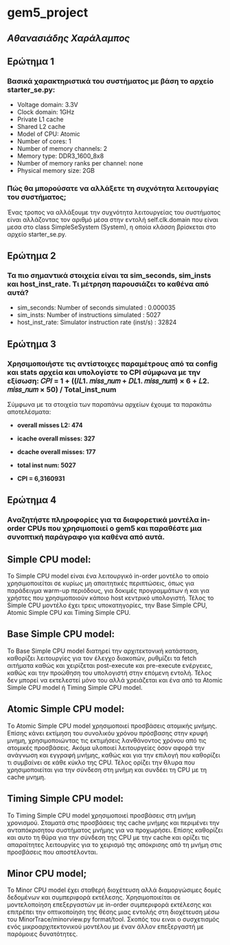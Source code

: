 # gem5_project
## *Αθανασιάδης Χαράλαμπος*

## **Ερώτημα 1**

### Βασικά χαρακτηριστικά του συστήματος με βάση το αρχείο starter_se.py:

- Voltage domain: 3.3V
- Clock domain: 1GHz
- Private L1 cache
- Shared L2 cache
- Model of CPU: Atomic
- Number of cores: 1
- Number of memory channels: 2
- Memory type: DDR3_1600_8x8
- Number of memory ranks per channel: none
- Physical memory size: 2GB

### Πώς θα μπορούσατε να αλλάξετε τη συχνότητα λειτουργίας του συστήματος;

Ένας τροπος να αλλάξουμε την συχνότητα λειτουργείας του συστήματος είναι αλλάζοντας τον αριθμό μέσα στην εντολή self.clk.domain 
που είναι μεσα στο class SimpleSeSystem (System), η οποία κλάσση βρίσκεται στο αρχείο starter_se.py. 

## **Ερώτημα 2**

### Τα πιο σημαντικά στοιχεία είναι τα sim_seconds, sim_insts και host_inst_rate. Τι μέτρηση παρουσιάζει το καθένα από αυτά?

- sim_seconds: Number of seconds simulated : 0.000035
- sim_insts: Number of instructions simulated : 5027 
- host_inst_rate: Simulator instruction rate (inst/s) : 32824

## **Ερώτημα 3**

### Χρησιμοποιήστε τις αντίστοιχες παραμέτρους από τα config και stats αρχεία και υπολογίστε το CPI σύμφωνα με την εξίσωση: 𝐶𝑃𝐼 = 1 + ((𝐼𝐿1. 𝑚𝑖𝑠𝑠_𝑛𝑢𝑚 + 𝐷𝐿1. 𝑚𝑖𝑠𝑠_𝑛𝑢𝑚) × 6 + 𝐿2. 𝑚𝑖𝑠𝑠_𝑛𝑢𝑚 × 50) / Total_inst_num

Σύμφωνα με τα στοιχεία των παραπάνω αρχείων έχουμε τα παρακάτω αποτελέσματα:
- **overall misses L2: 474**
- **icache overall misses: 327**
- **dcache overall misses: 177**
- **total inst num: 5027**

- **CPI = 6,3160931**

## **Ερώτημα 4**

### Aναζητήστε πληροφορίες για τα διαφορετικά μοντέλα in-order CPUs που χρησιμοποιεί ο gem5 και παραθέστε μια συνοπτική παράγραφο για καθένα από αυτά.

## Simple CPU model: 

Το Simple CPU model είναι ένα λειτουργικό in-order μοντέλο το οποίο χρησιμοποιείται σε κυρίως 
μη απαιτητικές περιπτώσεις, όπως για παράδειγμα warm-up περιόδους, για δοκιμές προγραμμάτων ή 
και για χρήστες που χρησιμοποιούν κάποιο host κεντρικό υπολογιστή. Τέλος το Simple CPU μοντέλο 
έχει τρεις υποκατηγορίες, την Base Simple CPU, Atomic Simple CPU και Timing Simple CPU. 

## Base Simple CPU model:

Το Base Simple CPU model διατηρεί την αρχιτεκτονική κατάσταση, καθορίζει λειτουργίες για τον 
έλεγχο διακοπών, ρυθμίζει τα fetch αιτήματα καθώς και χειρίζεται post-execute και pre-execute
ενέργειες, καθώς και την προώθηση του υπολογιστή στην επόμενη εντολή. Τέλος δεν μπορεί να 
εκτελεστεί μόνο του αλλά χρειάζεται και ένα από τα Atomic Simple CPU model ή Timing Simple
CPU model.

## Atomic Simple CPU model:

Tο Atomic Simple CPU model χρησιμοποιεί προσβάσεις ατομικής μνήμης. Επίσης κάνει εκτίμηση του 
συνολικόυ χρόνου πρόσβασης στην κρυφή μνημη, χρησιμοποιώντας τις εκτιμήσεις λανθάνοντος χρόνου
από τις ατομικές προσβάσεις. Ακόμα υλοποιεί λειτουργείες όσον αφορά την ανάγνωση και εγγραφή μνήμης, 
καθώς και για την επιλογή που καθορίζει τι συμβαίνει σε κάθε κύκλο της CPU. Τέλος ορίζει την θλυρα 
που χρησιμοποιείται για την σύνδεση στη μνήμη και συνδέει τη CPU με τη cache μνημη.

## Timing Simple CPU model:

To Timing Simple CPU model χρησιμοποιεί προσβάσεις στη μνήμη χρονισμού. Σταματά στις προσβάσεις της 
cache μνήμης και περιμένει την ανταπόκρισητου συστήματος μνήμης για να προχωρήσει. Επίσης καθορίζει
και αυτο τη θύρα για την σύνδεση της CPU με την cache και ορίζει τις απαραίτητες λειτουργίες για το 
χειρισμό της απόκρισης από τη μνήμη στις προσβάσεις που αποστέλονται.

## Minor CPU model;

To Minor CPU model έχει σταθερή διοχέτευση αλλά διαμοργώσιμες δομές δεδομένων και συμπεριφορά 
εκτέλεσης. Χρησιμοποιείται σε μοντελοποίηση επεξεργαστών με in-order συμπεριφορά εκτέλεσης και 
επιτρέπει την οπτικοποίηση της θέσης μιας εντολής στη διοχέτευση μέσω του 
MinorTrace/minorview.py format/tool. Σκοπός του ειναι ο συσχετισμός ενός μικροαρχιτεκτονικού
μοντέλου με έναν άλλον επεξεργαστή με παρόμοιες δυνατότητες.




























